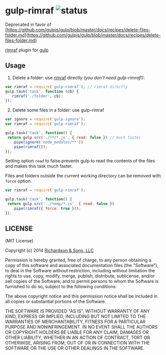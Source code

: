 gulp-rimraf ![status](https://secure.travis-ci.org/robrich/gulp-rimraf.png?branch=master)
===========

Deprecated in favor of [https://github.com/gulpjs/gulp/blob/master/docs/recipes/delete-files-folder.md](https://github.com/gulpjs/gulp/blob/master/docs/recipes/delete-files-folder.md)

[rimraf](https://github.com/isaacs/rimraf) plugin for [gulp](https://github.com/gulpjs/gulp)

Usage
-----

 1. Delete a folder: use [rimraf](https://github.com/isaacs/rimraf) directly *(you don't need gulp-rimraf!)*:

 ```javascript
 var rimraf = require('gulp-rimraf'); // rimraf directly
 gulp.task('task', function (cb) {
	rimraf('./folder', cb);
 });
 ```

 2. Delete some files in a folder: use gulp-rimraf

 ```javascript
 var ignore = require('gulp-ignore');
 var rimraf = require('gulp-rimraf');

 gulp.task('task', function() {
  return gulp.src('./**/*.js', { read: false }) // much faster
    .pipe(ignore('node_modules/**'))
    .pipe(rimraf());
 });
 ```
 Setting option `read` to false prevents gulp to read the contents of the files and makes this task much faster.

 Files and folders outside the current working directory can be removed with `force` option.

 ```javascript
 var rimraf = require('gulp-rimraf');

 gulp.task('task', function() {
  return gulp.src('../temp/*.js', { read: false })
    .pipe(rimraf({ force: true }));
 });
```

LICENSE
-------

(MIT License)

Copyright (c) 2014 [Richardson & Sons, LLC](http://richardsonandsons.com/)

Permission is hereby granted, free of charge, to any person obtaining
a copy of this software and associated documentation files (the
"Software"), to deal in the Software without restriction, including
without limitation the rights to use, copy, modify, merge, publish,
distribute, sublicense, and/or sell copies of the Software, and to
permit persons to whom the Software is furnished to do so, subject to
the following conditions:

The above copyright notice and this permission notice shall be
included in all copies or substantial portions of the Software.

THE SOFTWARE IS PROVIDED "AS IS", WITHOUT WARRANTY OF ANY KIND,
EXPRESS OR IMPLIED, INCLUDING BUT NOT LIMITED TO THE WARRANTIES OF
MERCHANTABILITY, FITNESS FOR A PARTICULAR PURPOSE AND
NONINFRINGEMENT. IN NO EVENT SHALL THE AUTHORS OR COPYRIGHT HOLDERS BE
LIABLE FOR ANY CLAIM, DAMAGES OR OTHER LIABILITY, WHETHER IN AN ACTION
OF CONTRACT, TORT OR OTHERWISE, ARISING FROM, OUT OF OR IN CONNECTION
WITH THE SOFTWARE OR THE USE OR OTHER DEALINGS IN THE SOFTWARE.
